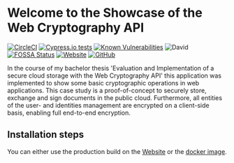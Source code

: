 
# Welcome to the Showcase of the Web Cryptography API

[![CircleCI](https://circleci.com/gh/theexiile1305/showcase-wca/tree/master.svg?style=svg)](https://circleci.com/gh/theexiile1305/showcase-wca/tree/master)
[![Cypress.io tests](https://img.shields.io/badge/cypress.io-tests-green.svg?style=flat-square)](https://dashboard.cypress.io/projects/8c8a38/runs)
[![Known Vulnerabilities](https://snyk.io/test/github/theexiile1305/showcase-wca/badge.svg?targetFile=package.json)](https://snyk.io/test/github/theexiile1305/showcase-wca?targetFile=package.json)
![David](https://img.shields.io/david/theexiile1305/showcase-wca)
[![FOSSA Status](https://app.fossa.com/api/projects/git%2Bgithub.com%2Ftheexiile1305%2Fshowcase-wca.svg?type=small)](https://app.fossa.com/projects/git%2Bgithub.com%2Ftheexiile1305%2Fshowcase-wca?ref=badge_small)
[![Website](https://img.shields.io/website?url=https%3A%2F%2Fshowcase-wca.web.app%2F)](https://showcase-wca.web.app/)
[![GitHub](https://img.shields.io/github/license/theexiile1305/showcase-wca)](https://github.com/theexiile1305/showcase-wca/blob/master/LICENSE)

In the course of my bachelor thesis 'Evaluation and Implementation of a secure cloud storage with the Web Cryptography API' this application was implemented to show some basic cryptographic operations in web applications. This case study is a proof-of-concept to securely store, exchange and sign documents in the public cloud. Furthermore, all entities of the user- and identities management are encrypted on a client-side basis, enabling full end-to-end encryption.


## Installation steps
You can either use the production build on the [Website](https://img.shields.io/website?url=https%3A%2F%2Fshowcase-wca.web.app%2F) or the [docker image](https://github.com/theexiile1305/showcase-wca/packages/71505).
